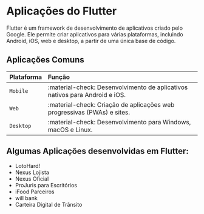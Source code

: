 # Aplicações do Flutter

Flutter é um framework de desenvolvimento de aplicativos criado pelo Google. Ele permite criar aplicativos para várias plataformas, incluindo Android, iOS, web e desktop, a partir de uma única base de código.

## Aplicações Comuns

| Plataforma      | Função                          |
| :---------- | :----------------------------------- |
| `Mobile`       | :material-check:     Desenvolvimento de aplicativos nativos para Android e iOS.  |
| `Web`       | :material-check:      Criação de aplicações web progressivas (PWAs) e sites. |
| `Desktop`    | :material-check:      Desenvolvimento para Windows, macOS e Linux. |

## Algumas Aplicações desenvolvidas em Flutter:

- LotoHard! 
- Nexus Lojista 
- Nexus Oficial 
- ProJuris para Escritórios 
- iFood Parceiros 
- will bank 
- Carteira Digital de Trânsito 
